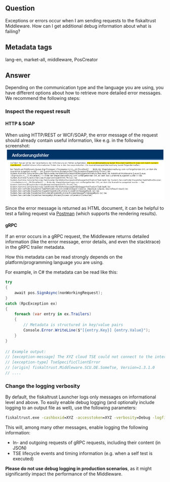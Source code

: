 ## Question
Exceptions or errors occur when I am sending requests to the fiskaltrust Middleware. How can I get additional debug information about what is failing?

## Metadata tags
lang-en, market-all, middleware, PosCreator

## Answer
Depending on the communication type and the language you are using, you have different options about how to retrieve more detailed error messages. We recommend the following steps:

### Inspect the request result

#### HTTP & SOAP
When using HTTP/REST or WCF/SOAP, the error message of the request should already contain useful information, like e.g. in the following screenshot:
![http-error-message](../images/debugging-error-message.png)

Since the error message is returned as HTML document, it can be helpful to test a failing request via [Postman](https://www.postman.com/) (which supports the rendering results).

#### gRPC
If an error occurs in a gRPC request, the Middleware returns detailed information (like the error message, error details, and even the stacktrace) in the gRPC trailer metadata. 

How this metadata can be read strongly depends on the platform/programming language you are using. 

For example, in C# the metadata can be read like this:

```cs
try 
{
    await pos.SignAsync(nonWorkingRequest);
}
catch (RpcException ex)
{
    foreach (var entry in ex.Trailers)
    {
        // Metadata is structured in key/value pairs
        Console.Error.WriteLine($"[{entry.Key}] {entry.Value}");
    }
}

// Example output:
// [exception-message] The XYZ cloud TSE could not connect to the internet; a timeout occured
// [exception-type] TseSpecificClientError
// [origin] fiskaltrust.Middleware.SCU.DE.SomeTse, Version=1.3.1.0
// ....
```

### Change the logging verbosity
By default, the fiskaltrust Launcher logs only messages on informational level and above. To easily enable debug logging (and optionally include logging to an output file as well), use the following parameters:
```cmd
fiskaltrust.exe -cashboxid=XYZ -accesstoken=XYZ -verbosity=Debug -logfile=myfile.log
```

This will, among many other messages, enable logging the following information:
- In- and outgoing requests of gRPC requests, including their content (in JSON)
- TSE lifecycle events and timing information (e.g. when a self test is executed)

**Please do not use debug logging in production scenarios**, as it might significantly impact the performance of the Middleware.